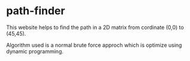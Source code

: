 # path-finder


This website helps to find the path in a 2D matrix from cordinate (0,0) to (45,45).

Algorithm used is a normal brute force approch which is optimize using dynamic programming.
